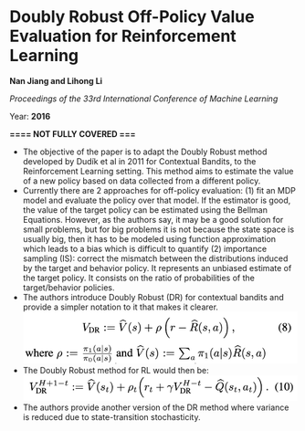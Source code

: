 # Doubly Robust Off-Policy Value Evaluation for Reinforcement Learning
**Nan Jiang and Lihong Li**

*Proceedings of the 33rd International Conference of Machine Learning*

Year: **2016**

**==== NOT FULLY COVERED ===**

- The objective of the paper is to adapt the Doubly Robust method developed by Dudík et
al in 2011 for Contextual Bandits, to the Reinforcement Learning setting. This method
aims to estimate the value of a new policy based on data collected from a different
policy.
- Currently there are 2 approaches for off-policy evaluation: (1) fit an MDP model and evaluate the policy over that model. If the estimator is good, the value of the target policy can be estimated using the Bellman Equations. However, as the authors say, it may be a good solution for small problems, but for big problems it is not because the state space is usually big, then it has to be modeled using function approximation which leads to a bias which is difficult to quantify (2) importance sampling (IS): correct the mismatch between the distributions induced by the target and behavior policy. It represents an unbiased estimate of the target policy. It consists on the ratio of probabilities of the target/behavior policies.
- The authors introduce Doubly Robust (DR) for contextual bandits and provide a simpler notation to it that makes it clearer.
![](./jiang2016/DR-CB.png)
- The Doubly Robust method for RL would then be:
![](./jiang2016/DR-RL.png)
- The authors provide another version of the DR method where variance is reduced due to state-transition stochasticity.